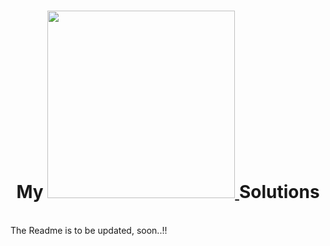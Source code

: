 <h1 align="center"> My <a href="https://auth.geeksforgeeks.org/user/yashitanamdeo/profile"><img src="https://user-images.githubusercontent.com/49322948/150188390-f665bf99-b9f5-45c6-a200-b3faba9e2aa7.png" width="300"></img> </a> Solutions </h1>
<br>
The Readme is to be updated, soon..!! 
